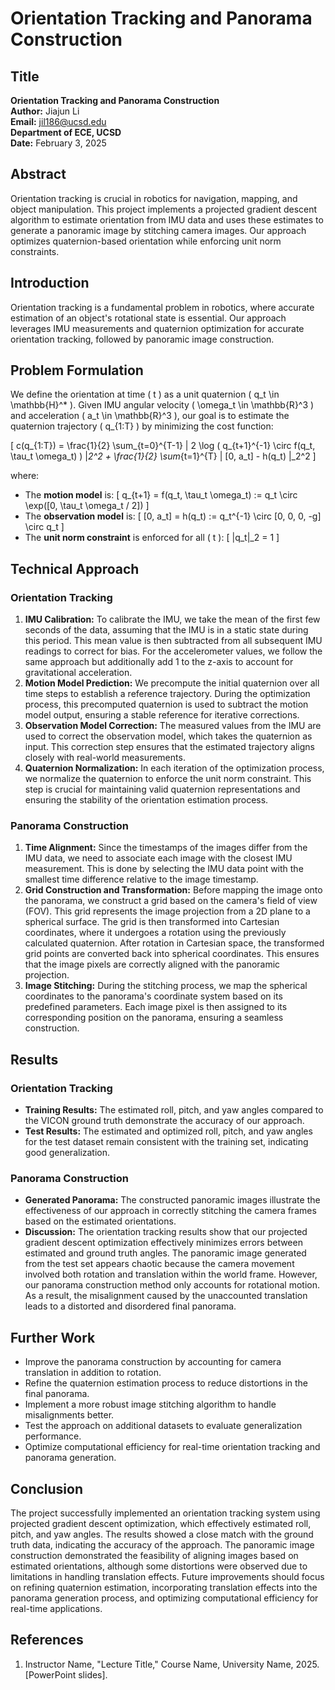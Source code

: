 
# Orientation Tracking and Panorama Construction

## Title

**Orientation Tracking and Panorama Construction**  
**Author:** Jiajun Li  
**Email:** [jil186@ucsd.edu](mailto:jil186@ucsd.edu)  
**Department of ECE, UCSD**  
**Date:** February 3, 2025

## Abstract

Orientation tracking is crucial in robotics for navigation, mapping, and object manipulation. This project implements a projected gradient descent algorithm to estimate orientation from IMU data and uses these estimates to generate a panoramic image by stitching camera images. Our approach optimizes quaternion-based orientation while enforcing unit norm constraints.

## Introduction

Orientation tracking is a fundamental problem in robotics, where accurate estimation of an object's rotational state is essential. Our approach leverages IMU measurements and quaternion optimization for accurate orientation tracking, followed by panoramic image construction.

## Problem Formulation

We define the orientation at time \( t \) as a unit quaternion \( q_t \in \mathbb{H}^* \). Given IMU angular velocity \( \omega_t \in \mathbb{R}^3 \) and acceleration \( a_t \in \mathbb{R}^3 \), our goal is to estimate the quaternion trajectory \( q_{1:T} \) by minimizing the cost function:

\[
c(q_{1:T}) = \frac{1}{2} \sum_{t=0}^{T-1} \| 2 \log ( q_{t+1}^{-1} \circ f(q_t, \tau_t \omega_t) ) \|_2^2 + \frac{1}{2} \sum_{t=1}^{T} \| [0, a_t] - h(q_t) \|_2^2
\]

where:

- The **motion model** is:
  \[
  q_{t+1} = f(q_t, \tau_t \omega_t) := q_t \circ \exp([0, \tau_t \omega_t / 2])
  \]
- The **observation model** is:
  \[
  [0, a_t] = h(q_t) := q_t^{-1} \circ [0, 0, 0, -g] \circ q_t
  \]
- The **unit norm constraint** is enforced for all \( t \):
  \[
  \|q_t\|_2 = 1
  \]

## Technical Approach

### Orientation Tracking

1. **IMU Calibration:** To calibrate the IMU, we take the mean of the first few seconds of the data, assuming that the IMU is in a static state during this period. This mean value is then subtracted from all subsequent IMU readings to correct for bias. For the accelerometer values, we follow the same approach but additionally add 1 to the z-axis to account for gravitational acceleration.
2. **Motion Model Prediction:** We precompute the initial quaternion over all time steps to establish a reference trajectory. During the optimization process, this precomputed quaternion is used to subtract the motion model output, ensuring a stable reference for iterative corrections.
3. **Observation Model Correction:** The measured values from the IMU are used to correct the observation model, which takes the quaternion as input. This correction step ensures that the estimated trajectory aligns closely with real-world measurements.
4. **Quaternion Normalization:** In each iteration of the optimization process, we normalize the quaternion to enforce the unit norm constraint. This step is crucial for maintaining valid quaternion representations and ensuring the stability of the orientation estimation process.

### Panorama Construction

1. **Time Alignment:** Since the timestamps of the images differ from the IMU data, we need to associate each image with the closest IMU measurement. This is done by selecting the IMU data point with the smallest time difference relative to the image timestamp.
2. **Grid Construction and Transformation:** Before mapping the image onto the panorama, we construct a grid based on the camera's field of view (FOV). This grid represents the image projection from a 2D plane to a spherical surface. The grid is then transformed into Cartesian coordinates, where it undergoes a rotation using the previously calculated quaternion. After rotation in Cartesian space, the transformed grid points are converted back into spherical coordinates. This ensures that the image pixels are correctly aligned with the panoramic projection.
3. **Image Stitching:** During the stitching process, we map the spherical coordinates to the panorama's coordinate system based on its predefined parameters. Each image pixel is then assigned to its corresponding position on the panorama, ensuring a seamless construction.

## Results

### Orientation Tracking

- **Training Results:** The estimated roll, pitch, and yaw angles compared to the VICON ground truth demonstrate the accuracy of our approach.
- **Test Results:** The estimated and optimized roll, pitch, and yaw angles for the test dataset remain consistent with the training set, indicating good generalization.

### Panorama Construction

- **Generated Panorama:** The constructed panoramic images illustrate the effectiveness of our approach in correctly stitching the camera frames based on the estimated orientations.
- **Discussion:** The orientation tracking results show that our projected gradient descent optimization effectively minimizes errors between estimated and ground truth angles. The panoramic image generated from the test set appears chaotic because the camera movement involved both rotation and translation within the world frame. However, our panorama construction method only accounts for rotational motion. As a result, the misalignment caused by the unaccounted translation leads to a distorted and disordered final panorama.

## Further Work

- Improve the panorama construction by accounting for camera translation in addition to rotation.
- Refine the quaternion estimation process to reduce distortions in the final panorama.
- Implement a more robust image stitching algorithm to handle misalignments better.
- Test the approach on additional datasets to evaluate generalization performance.
- Optimize computational efficiency for real-time orientation tracking and panorama generation.

## Conclusion

The project successfully implemented an orientation tracking system using projected gradient descent optimization, which effectively estimated roll, pitch, and yaw angles. The results showed a close match with the ground truth data, indicating the accuracy of the approach. The panoramic image construction demonstrated the feasibility of aligning images based on estimated orientations, although some distortions were observed due to limitations in handling translation effects. Future improvements should focus on refining quaternion estimation, incorporating translation effects into the panorama generation process, and optimizing computational efficiency for real-time applications.

## References

1. Instructor Name, "Lecture Title," Course Name, University Name, 2025. [PowerPoint slides].
